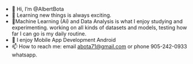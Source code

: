 - 👋 Hi, I’m @AlbertBota
- 👀 Learning new things is always exciting.
- 🌱Machine Learning (Ai) and Data Analysis is what I enjoy studying and experimenting. working on all kinds of datasets and models, testing how far I can go is my daily routine.
- 💞️ I enjoy Mobile App Development Android 
- 📫 How to reach me: email abota71@gmail.com or phone 905-242-0933 whatsapp.


